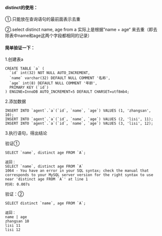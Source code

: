 #### **distinct的使用：**

①.只能放在查询语句的最前面表示去重

②.select distinct name, age from a 实际上是根据”name + age“ 来去重（即去除表中name和age这两个字段都相同的记录）

#### **简单验证一下：**

1.创建表a

```MySQL
CREATE TABLE `a` (
  `id` int(32) NOT NULL AUTO_INCREMENT,
  `name` varchar(32) DEFAULT NULL COMMENT '名称',
  `age` int(8) DEFAULT NULL COMMENT '年龄',
  PRIMARY KEY (`id`)
) ENGINE=InnoDB AUTO_INCREMENT=5 DEFAULT CHARSET=utf8mb4;
```

2.添加数据

```MySQL
INSERT INTO `agent`.`a`(`id`, `name`, `age`) VALUES (1, 'zhangsan', 10);
INSERT INTO `agent`.`a`(`id`, `name`, `age`) VALUES (2, 'lisi', 11);
INSERT INTO `agent`.`a`(`id`, `name`, `age`) VALUES (3, 'lisi', 12);
```

3.执行语句，得出结论

验证①

```MySQL
SELECT `name`, distinct age FROM `A`;

返回：
SELECT `name`, distinct age FROM `A`
1064 - You have an error in your SQL syntax; check the manual that corresponds to your MySQL server version for the right syntax to use near 'distinct age FROM `A`' at line 1
时间: 0.007s
```

验证：②

```MySQL
SELECT distinct `name`, age FROM `A`;

返回：
name | age
zhangsan 10
lisi 11
lisi 12
```



